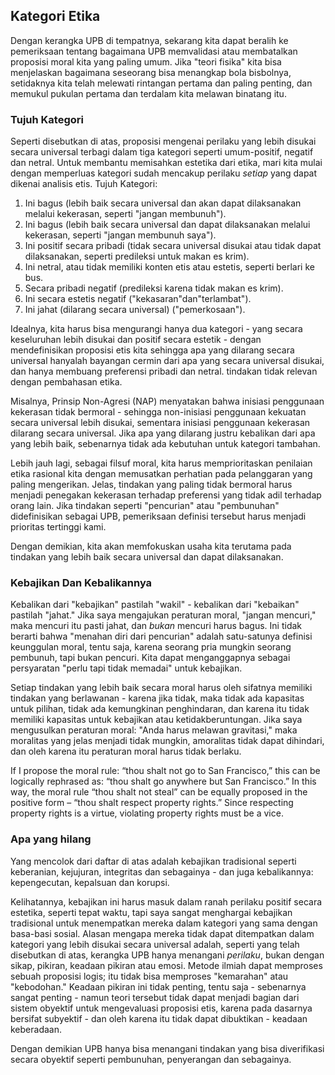 ## Kategori Etika

Dengan kerangka UPB di tempatnya, sekarang kita dapat beralih ke pemeriksaan tentang bagaimana UPB memvalidasi atau membatalkan proposisi moral kita yang paling umum. Jika "teori fisika" kita bisa menjelaskan bagaimana seseorang bisa menangkap bola bisbolnya, setidaknya kita telah melewati rintangan pertama dan paling penting, dan memukul pukulan pertama dan terdalam kita melawan binatang itu.

### Tujuh Kategori

Seperti disebutkan di atas, proposisi mengenai perilaku yang lebih disukai secara universal terbagi dalam tiga kategori seperti umum-positif, negatif dan netral. Untuk membantu memisahkan estetika dari etika, mari kita mulai dengan memperluas kategori sudah mencakup perilaku *setiap* yang dapat dikenai analisis etis. Tujuh Kategori:

1. Ini bagus (lebih baik secara universal dan akan dapat dilaksanakan melalui kekerasan, seperti "jangan membunuh").
2. Ini bagus (lebih baik secara universal dan dapat dilaksanakan melalui kekerasan, seperti "jangan membunuh saya").
3. Ini positif secara pribadi (tidak secara universal disukai atau tidak dapat dilaksanakan, seperti predileksi untuk makan es krim).
4. Ini netral, atau tidak memiliki konten etis atau estetis, seperti berlari ke bus.
5. Secara pribadi negatif (predileksi karena tidak makan es krim).
6. Ini secara estetis negatif ("kekasaran"dan"terlambat").
7. Ini jahat (dilarang secara universal) ("pemerkosaan").

Idealnya, kita harus bisa mengurangi hanya dua kategori - yang secara keseluruhan lebih disukai dan positif secara estetik - dengan mendefinisikan proposisi etis kita sehingga apa yang dilarang secara universal hanyalah bayangan cermin dari apa yang secara universal disukai, dan hanya membuang preferensi pribadi dan netral. tindakan tidak relevan dengan pembahasan etika.

Misalnya, Prinsip Non-Agresi (NAP) menyatakan bahwa inisiasi penggunaan kekerasan tidak bermoral - sehingga non-inisiasi penggunaan kekuatan secara universal lebih disukai, sementara inisiasi penggunaan kekerasan dilarang secara universal. Jika apa yang dilarang justru kebalikan dari apa yang lebih baik, sebenarnya tidak ada kebutuhan untuk kategori tambahan.

Lebih jauh lagi, sebagai filsuf moral, kita harus memprioritaskan penilaian etika rasional kita dengan memusatkan perhatian pada pelanggaran yang paling mengerikan. Jelas, tindakan yang paling tidak bermoral harus menjadi penegakan kekerasan terhadap preferensi yang tidak adil terhadap orang lain. Jika tindakan seperti "pencurian" atau "pembunuhan" didefinisikan sebagai UPB, pemeriksaan definisi tersebut harus menjadi prioritas tertinggi kami.

Dengan demikian, kita akan memfokuskan usaha kita terutama pada tindakan yang lebih baik secara universal dan dapat dilaksanakan.

### Kebajikan Dan Kebalikannya

Kebalikan dari "kebajikan" pastilah "wakil" - kebalikan dari "kebaikan" pastilah "jahat." Jika saya mengajukan peraturan moral, "jangan mencuri," maka mencuri itu pasti jahat, dan *bukan* mencuri harus bagus. Ini tidak berarti bahwa "menahan diri dari pencurian" adalah satu-satunya definisi keunggulan moral, tentu saja, karena seorang pria mungkin seorang pembunuh, tapi bukan pencuri. Kita dapat menganggapnya sebagai persyaratan "perlu tapi tidak memadai" untuk kebajikan.

Setiap tindakan yang lebih baik secara moral harus oleh sifatnya memiliki tindakan yang berlawanan - karena jika tidak, maka tidak ada kapasitas untuk pilihan, tidak ada kemungkinan penghindaran, dan karena itu tidak memiliki kapasitas untuk kebajikan atau ketidakberuntungan. Jika saya mengusulkan peraturan moral: "Anda harus melawan gravitasi," maka moralitas yang jelas menjadi tidak mungkin, amoralitas tidak dapat dihindari, dan oleh karena itu peraturan moral harus tidak berlaku.

If I propose the moral rule: “thou shalt not go to San Francisco,” this can be logically rephrased as: “thou shalt go anywhere but San Francisco.” In this way, the moral rule “thou shalt not steal” can be equally proposed in the positive form – “thou shalt respect property rights.” Since respecting property rights is a virtue, violating property rights must be a vice.

### Apa yang hilang

Yang mencolok dari daftar di atas adalah kebajikan tradisional seperti keberanian, kejujuran, integritas dan sebagainya - dan juga kebalikannya: kepengecutan, kepalsuan dan korupsi.

Kelihatannya, kebajikan ini harus masuk dalam ranah perilaku positif secara estetika, seperti tepat waktu, tapi saya sangat menghargai kebajikan tradisional untuk menempatkan mereka dalam kategori yang sama dengan basa-basi sosial. Alasan mengapa mereka tidak dapat ditempatkan dalam kategori yang lebih disukai secara universal adalah, seperti yang telah disebutkan di atas, kerangka UPB hanya menangani *perilaku*, bukan dengan sikap, pikiran, keadaan pikiran atau emosi. Metode ilmiah dapat memproses sebuah proposisi logis; itu tidak bisa memproses "kemarahan" atau "kebodohan." Keadaan pikiran ini tidak penting, tentu saja - sebenarnya sangat penting - namun teori tersebut tidak dapat menjadi bagian dari sistem obyektif untuk mengevaluasi proposisi etis, karena pada dasarnya bersifat subyektif - dan oleh karena itu tidak dapat dibuktikan - keadaan keberadaan.

Dengan demikian UPB hanya bisa menangani tindakan yang bisa diverifikasi secara obyektif seperti pembunuhan, penyerangan dan sebagainya.